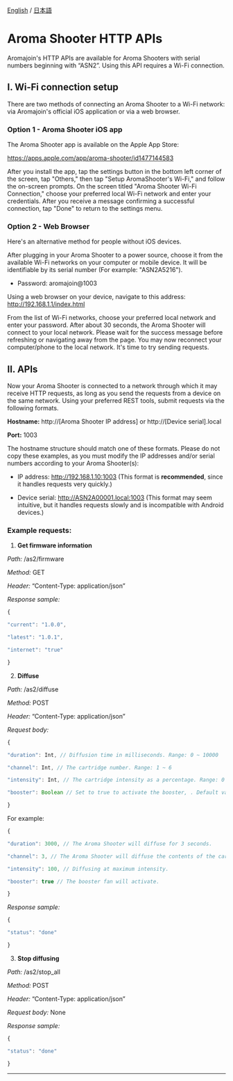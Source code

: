 [English](https://github.com/aromajoin/controller-http-api) / [日本語](README-JP.md)

# Aroma Shooter HTTP APIs

Aromajoin's HTTP APIs are available for Aroma Shooters with serial numbers beginning with “ASN2”. Using this API requires a Wi-Fi connection.


## I. Wi-Fi connection setup

There are two methods of connecting an Aroma Shooter to a Wi-Fi network: via Aromajoin's official iOS application or via a web browser.


### Option 1 - Aroma Shooter iOS app

The Aroma Shooter app is available on the Apple App Store:

https://apps.apple.com/app/aroma-shooter/id1477144583

After you install the app, tap the settings button in the bottom left corner of the screen, tap "Others," then tap "Setup AromaShooter's Wi-Fi," and follow the on-screen prompts. On the screen titled "Aroma Shooter Wi-Fi Connection," choose your preferred local Wi-Fi network and enter your credentials. After you receive a message confirming a successful connection, tap "Done" to return to the settings menu.


### Option 2 - Web Browser

Here's an alternative method for people without iOS devices.

After plugging in your Aroma Shooter to a power source, choose it from the available Wi-Fi networks on your computer or mobile device. It will be identifiable by its serial number (For example: "ASN2A5216").

- Password: aromajoin@1003

Using a web browser on your device, navigate to this address: http://192.168.1.1/index.html

From the list of Wi-Fi networks, choose your preferred local network and enter your password. After about 30 seconds, the Aroma Shooter will connect to your local network. Please wait for the success message before refreshing or navigating away from the page. You may now reconnect your computer/phone to the local network. It's time to try sending requests.


## II. APIs

Now your Aroma Shooter is connected to a network through which it may receive HTTP requests, as long as you send the requests from a device on the same network. Using your preferred REST tools, submit requests via the following formats.

**Hostname:** http://[Aroma Shooter IP address] or http://[Device serial].local

**Port:** 1003

The hostname structure should match one of these formats. Please do not copy these examples, as you must modify the IP addresses and/or serial numbers according to your Aroma Shooter(s):

- IP address: http://192.168.1.10:1003 (This format is **recommended**, since it handles requests very quickly.)

- Device serial: http://ASN2A00001.local:1003 (This format may seem intuitive, but it handles requests slowly and is incompatible with Android devices.)


### Example requests:


1. **Get firmware information**

*Path:* /as2/firmware

*Method:* GET

*Header:* “Content-Type: application/json”

*Response sample:*
```javascript
{

"current": "1.0.0",

"latest": "1.0.1",

"internet": "true"

}
```  
  

2. **Diffuse**

*Path:* /as2/diffuse

*Method:* POST

*Header:* “Content-Type: application/json”

*Request body:*

  
```javascript
{

"duration": Int, // Diffusion time in milliseconds. Range: 0 ~ 10000

"channel": Int, // The cartridge number. Range: 1 ~ 6

"intensity": Int, // The cartridge intensity as a percentage. Range: 0 ~ 100

"booster": Boolean // Set to true to activate the booster, . Default value is false.

}
```

For example:

  
```javascript
{

"duration": 3000, // The Aroma Shooter will diffuse for 3 seconds.

"channel": 3, // The Aroma Shooter will diffuse the contents of the cartridge in slot 3.

"intensity": 100, // Diffusing at maximum intensity.

"booster": true // The booster fan will activate.

}
```
  

*Response sample:*

  
```javascript
{

"status": "done"

}

  ```
  

3. **Stop diffusing**

*Path:* /as2/stop_all

*Method:* POST

*Header:* “Content-Type: application/json”

*Request body:* None

*Response sample:*

  
```javascript
{

"status": "done"

}
  ```
  

----------